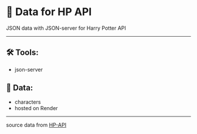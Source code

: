 # 📃 Data for HP API

JSON data with JSON-server for Harry Potter API

---

## 🛠️ Tools:

- json-server

## 📝 Data:

- characters
- hosted on Render

---

source data from [HP-API](https://hp-api.onrender.com/)
